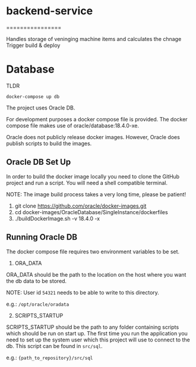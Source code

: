 # backend-service
================

Handles storage of veninging machine items and calculates the chnage
Trigger build & deploy


# Database

TLDR
```shell script
docker-compose up db
```

The project uses Oracle DB. 

For development purposes a docker compose file is provided. The docker compose 
file makes use of oracle/database:18.4.0-xe.

Oracle does not publicly release docker images. However, Oracle does publish
scripts to build the images.

## Oracle DB Set Up

In order to build the docker image locally you need to clone the GitHub project
and run a script. You will need a shell compatible terminal.

NOTE: The image build process takes a very long time, please be patient!

 1. git clone https://github.com/oracle/docker-images.git
 2. cd docker-images/OracleDatabase/SingleInstance/dockerfiles
 3. ./buildDockerImage.sh -v 18.4.0 -x

## Running Oracle DB

The docker compose file requires two environment variables to be set. 
 
 1. ORA_DATA
 
ORA_DATA should be the path to the location on the host where you want the db
data to be stored. 

NOTE: User id `54321` needs to be able to write to this directory.

e.g.: `/opt/oracle/oradata`
 
 2. SCRIPTS_STARTUP
 
SCRIPTS_STARTUP should be the path to any folder containing scripts which should
be run on start up. The first time you run the application you need to set up 
the system user which this project will use to connect to the db. This script 
can be found in `src/sql`.

e.g.: `{path_to_repository}/src/sql`
